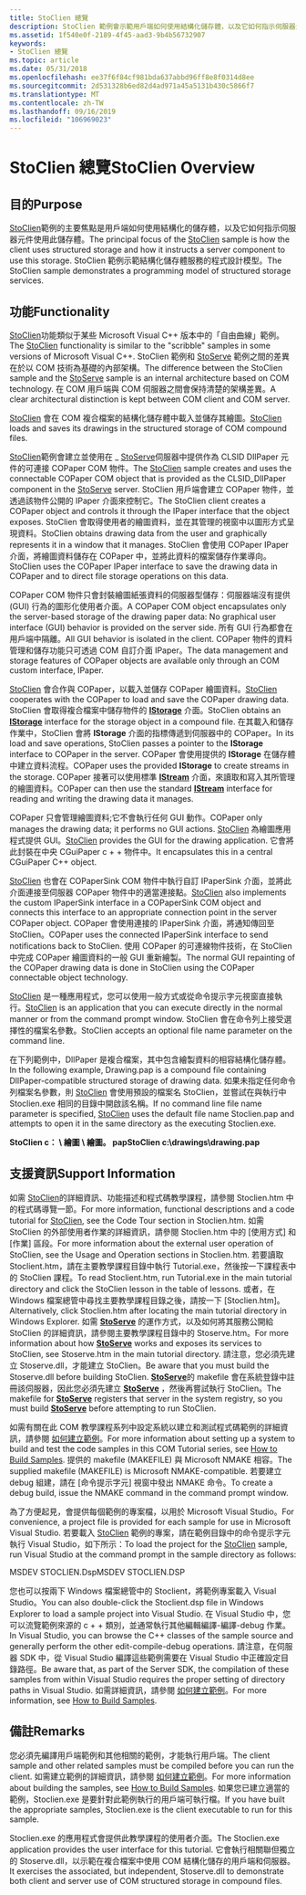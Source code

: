 ```yaml
---
title: StoClien 總覽
description: StoClien 範例會示範用戶端如何使用結構化儲存體，以及它如何指示伺服器元件使用此儲存體。
ms.assetid: 1f540e0f-2189-4f45-aad3-9b4b56732907
keywords:
- StoClien 總覽
ms.topic: article
ms.date: 05/31/2018
ms.openlocfilehash: ee37f6f84cf981bda637abbd96ff8e8f0314d8ee
ms.sourcegitcommit: 2d531328b6ed82d4ad971a45a5131b430c5866f7
ms.translationtype: MT
ms.contentlocale: zh-TW
ms.lasthandoff: 09/16/2019
ms.locfileid: "106969023"
---
```

# <a name="stoclien-overview"></a><span data-ttu-id="dc922-104">StoClien 總覽</span><span class="sxs-lookup"><span data-stu-id="dc922-104">StoClien Overview</span></span>

## <a name="purpose"></a><span data-ttu-id="dc922-105">目的</span><span class="sxs-lookup"><span data-stu-id="dc922-105">Purpose</span></span>

<span data-ttu-id="dc922-106">[StoClien](structured-storage-client-sample--stoclien-.md)範例的主要焦點是用戶端如何使用結構化的儲存體，以及它如何指示伺服器元件使用此儲存體。</span><span class="sxs-lookup"><span data-stu-id="dc922-106">The principal focus of the [StoClien](structured-storage-client-sample--stoclien-.md) sample is how the client uses structured storage and how it instructs a server component to use this storage.</span></span> <span data-ttu-id="dc922-107">StoClien 範例示範結構化儲存體服務的程式設計模型。</span><span class="sxs-lookup"><span data-stu-id="dc922-107">The StoClien sample demonstrates a programming model of structured storage services.</span></span>

## <a name="functionality"></a><span data-ttu-id="dc922-108">功能</span><span class="sxs-lookup"><span data-stu-id="dc922-108">Functionality</span></span>

<span data-ttu-id="dc922-109">[StoClien](structured-storage-client-sample--stoclien-.md)功能類似于某些 Microsoft Visual C++ 版本中的「自由曲線」範例。</span><span class="sxs-lookup"><span data-stu-id="dc922-109">The [StoClien](structured-storage-client-sample--stoclien-.md) functionality is similar to the "scribble" samples in some versions of Microsoft Visual C++.</span></span> <span data-ttu-id="dc922-110">StoClien 範例和 [StoServe](structured-storage-server-sample--stoserve-.md) 範例之間的差異在於以 COM 技術為基礎的內部架構。</span><span class="sxs-lookup"><span data-stu-id="dc922-110">The difference between the StoClien sample and the [StoServe](structured-storage-server-sample--stoserve-.md) sample is an internal architecture based on COM technology.</span></span> <span data-ttu-id="dc922-111">在 COM 用戶端與 COM 伺服器之間會保持清楚的架構差異。</span><span class="sxs-lookup"><span data-stu-id="dc922-111">A clear architectural distinction is kept between COM client and COM server.</span></span>

<span data-ttu-id="dc922-112">[StoClien](structured-storage-client-sample--stoclien-.md) 會在 COM 複合檔案的結構化儲存體中載入並儲存其繪圖。</span><span class="sxs-lookup"><span data-stu-id="dc922-112">[StoClien](structured-storage-client-sample--stoclien-.md) loads and saves its drawings in the structured storage of COM compound files.</span></span>

<span data-ttu-id="dc922-113">[StoClien](structured-storage-client-sample--stoclien-.md)範例會建立並使用在 \_ [StoServe](structured-storage-server-sample--stoserve-.md)伺服器中提供作為 CLSID DllPaper 元件的可連接 COPaper COM 物件。</span><span class="sxs-lookup"><span data-stu-id="dc922-113">The [StoClien](structured-storage-client-sample--stoclien-.md) sample creates and uses the connectable COPaper COM object that is provided as the CLSID\_DllPaper component in the [StoServe](structured-storage-server-sample--stoserve-.md) server.</span></span> <span data-ttu-id="dc922-114">StoClien 用戶端會建立 COPaper 物件，並透過該物件公開的 IPaper 介面來控制它。</span><span class="sxs-lookup"><span data-stu-id="dc922-114">The StoClien client creates a COPaper object and controls it through the IPaper interface that the object exposes.</span></span> <span data-ttu-id="dc922-115">StoClien 會取得使用者的繪圖資料，並在其管理的視窗中以圖形方式呈現資料。</span><span class="sxs-lookup"><span data-stu-id="dc922-115">StoClien obtains drawing data from the user and graphically represents it in a window that it manages.</span></span> <span data-ttu-id="dc922-116">StoClien 會使用 COPaper IPaper 介面，將繪圖資料儲存在 COPaper 中，並將此資料的檔案儲存作業導向。</span><span class="sxs-lookup"><span data-stu-id="dc922-116">StoClien uses the COPaper IPaper interface to save the drawing data in COPaper and to direct file storage operations on this data.</span></span>

<span data-ttu-id="dc922-117">COPaper COM 物件只會封裝繪圖紙張資料的伺服器型儲存：伺服器端沒有提供 (GUI) 行為的圖形化使用者介面。</span><span class="sxs-lookup"><span data-stu-id="dc922-117">A COPaper COM object encapsulates only the server-based storage of the drawing paper data: No graphical user interface (GUI) behavior is provided on the server side.</span></span> <span data-ttu-id="dc922-118">所有 GUI 行為都會在用戶端中隔離。</span><span class="sxs-lookup"><span data-stu-id="dc922-118">All GUI behavior is isolated in the client.</span></span> <span data-ttu-id="dc922-119">COPaper 物件的資料管理和儲存功能只可透過 COM 自訂介面 IPaper。</span><span class="sxs-lookup"><span data-stu-id="dc922-119">The data management and storage features of COPaper objects are available only through an COM custom interface, IPaper.</span></span>

<span data-ttu-id="dc922-120">[StoClien](structured-storage-client-sample--stoclien-.md) 會合作與 COPaper，以載入並儲存 COPaper 繪圖資料。</span><span class="sxs-lookup"><span data-stu-id="dc922-120">[StoClien](structured-storage-client-sample--stoclien-.md) cooperates with the COPaper to load and save the COPaper drawing data.</span></span> <span data-ttu-id="dc922-121">StoClien 會取得複合檔案中儲存物件的 [**IStorage**](/windows/desktop/api/Objidl/nn-objidl-istorage) 介面。</span><span class="sxs-lookup"><span data-stu-id="dc922-121">StoClien obtains an [**IStorage**](/windows/desktop/api/Objidl/nn-objidl-istorage) interface for the storage object in a compound file.</span></span> <span data-ttu-id="dc922-122">在其載入和儲存作業中，StoClien 會將 **IStorage** 介面的指標傳遞到伺服器中的 COPaper。</span><span class="sxs-lookup"><span data-stu-id="dc922-122">In its load and save operations, StoClien passes a pointer to the **IStorage** interface to COPaper in the server.</span></span> <span data-ttu-id="dc922-123">COPaper 會使用提供的 **IStorage** 在儲存體中建立資料流程。</span><span class="sxs-lookup"><span data-stu-id="dc922-123">COPaper uses the provided **IStorage** to create streams in the storage.</span></span> <span data-ttu-id="dc922-124">COPaper 接著可以使用標準 [**IStream**](/windows/desktop/api/Objidl/nn-objidl-istream) 介面，來讀取和寫入其所管理的繪圖資料。</span><span class="sxs-lookup"><span data-stu-id="dc922-124">COPaper can then use the standard [**IStream**](/windows/desktop/api/Objidl/nn-objidl-istream) interface for reading and writing the drawing data it manages.</span></span>

<span data-ttu-id="dc922-125">COPaper 只會管理繪圖資料;它不會執行任何 GUI 動作。</span><span class="sxs-lookup"><span data-stu-id="dc922-125">COPaper only manages the drawing data; it performs no GUI actions.</span></span> <span data-ttu-id="dc922-126">[StoClien](structured-storage-client-sample--stoclien-.md) 為繪圖應用程式提供 GUI。</span><span class="sxs-lookup"><span data-stu-id="dc922-126">[StoClien](structured-storage-client-sample--stoclien-.md) provides the GUI for the drawing application.</span></span> <span data-ttu-id="dc922-127">它會將此封裝在中央 CGuiPaper c + + 物件中。</span><span class="sxs-lookup"><span data-stu-id="dc922-127">It encapsulates this in a central CGuiPaper C++ object.</span></span>

<span data-ttu-id="dc922-128">[StoClien](structured-storage-client-sample--stoclien-.md) 也會在 COPaperSink COM 物件中執行自訂 IPaperSink 介面，並將此介面連接至伺服器 COPaper 物件中的適當連接點。</span><span class="sxs-lookup"><span data-stu-id="dc922-128">[StoClien](structured-storage-client-sample--stoclien-.md) also implements the custom IPaperSink interface in a COPaperSink COM object and connects this interface to an appropriate connection point in the server COPaper object.</span></span> <span data-ttu-id="dc922-129">COPaper 會使用連接的 IPaperSink 介面，將通知傳回至 StoClien。</span><span class="sxs-lookup"><span data-stu-id="dc922-129">COPaper uses the connected IPaperSink interface to send notifications back to StoClien.</span></span> <span data-ttu-id="dc922-130">使用 COPaper 的可連線物件技術，在 StoClien 中完成 COPaper 繪圖資料的一般 GUI 重新繪製。</span><span class="sxs-lookup"><span data-stu-id="dc922-130">The normal GUI repainting of the COPaper drawing data is done in StoClien using the COPaper connectable object technology.</span></span>

<span data-ttu-id="dc922-131">[StoClien](structured-storage-client-sample--stoclien-.md) 是一種應用程式，您可以使用一般方式或從命令提示字元視窗直接執行。</span><span class="sxs-lookup"><span data-stu-id="dc922-131">[StoClien](structured-storage-client-sample--stoclien-.md) is an application that you can execute directly in the normal manner or from the command prompt window.</span></span> <span data-ttu-id="dc922-132">StoClien 會在命令列上接受選擇性的檔案名參數。</span><span class="sxs-lookup"><span data-stu-id="dc922-132">StoClien accepts an optional file name parameter on the command line.</span></span>

<span data-ttu-id="dc922-133">在下列範例中，DllPaper 是複合檔案，其中包含繪製資料的相容結構化儲存體。</span><span class="sxs-lookup"><span data-stu-id="dc922-133">In the following example, Drawing.pap is a compound file containing DllPaper-compatible structured storage of drawing data.</span></span> <span data-ttu-id="dc922-134">如果未指定任何命令列檔案名參數，則 [StoClien](structured-storage-client-sample--stoclien-.md) 會使用預設的檔案名 StoClien，並嘗試在與執行中 Stoclien.exe 相同的目錄中開啟該名稱。</span><span class="sxs-lookup"><span data-stu-id="dc922-134">If no command line file name parameter is specified, [StoClien](structured-storage-client-sample--stoclien-.md) uses the default file name Stoclien.pap and attempts to open it in the same directory as the executing Stoclien.exe.</span></span>

<span data-ttu-id="dc922-135">**StoClien c： \\ 繪圖 \\ 繪圖。 pap**</span><span class="sxs-lookup"><span data-stu-id="dc922-135">**StoClien c:\\drawings\\drawing.pap**</span></span>

## <a name="support-information"></a><span data-ttu-id="dc922-136">支援資訊</span><span class="sxs-lookup"><span data-stu-id="dc922-136">Support Information</span></span>

<span data-ttu-id="dc922-137">如需 [StoClien](structured-storage-client-sample--stoclien-.md)的詳細資訊、功能描述和程式碼教學課程，請參閱 Stoclien.htm 中的程式碼導覽一節。</span><span class="sxs-lookup"><span data-stu-id="dc922-137">For more information, functional descriptions and a code tutorial for [StoClien](structured-storage-client-sample--stoclien-.md), see the Code Tour section in Stoclien.htm.</span></span> <span data-ttu-id="dc922-138">如需 StoClien 的外部使用者作業的詳細資訊，請參閱 Stoclien.htm 中的 [使用方式] 和 [作業] 區段。</span><span class="sxs-lookup"><span data-stu-id="dc922-138">For more information about the external user operation of StoClien, see the Usage and Operation sections in Stoclien.htm.</span></span> <span data-ttu-id="dc922-139">若要讀取 Stoclient.htm，請在主要教學課程目錄中執行 Tutorial.exe，然後按一下課程表中的 StoClien 課程。</span><span class="sxs-lookup"><span data-stu-id="dc922-139">To read Stoclient.htm, run Tutorial.exe in the main tutorial directory and click the StoClien lesson in the table of lessons.</span></span> <span data-ttu-id="dc922-140">或者，在 Windows 檔案總管中尋找主要教學課程目錄之後，請按一下 [Stoclien.htm]。</span><span class="sxs-lookup"><span data-stu-id="dc922-140">Alternatively, click Stoclien.htm after locating the main tutorial directory in Windows Explorer.</span></span> <span data-ttu-id="dc922-141">如需 [**StoServe**](structured-storage-server-sample--stoserve-.md) 的運作方式，以及如何將其服務公開給 StoClien 的詳細資訊，請參閱主要教學課程目錄中的 Stoserve.htm。</span><span class="sxs-lookup"><span data-stu-id="dc922-141">For more information about how [**StoServe**](structured-storage-server-sample--stoserve-.md) works and exposes its services to StoClien, see Stoserve.htm in the main tutorial directory.</span></span> <span data-ttu-id="dc922-142">請注意，您必須先建立 Stoserve.dll，才能建立 StoClien。</span><span class="sxs-lookup"><span data-stu-id="dc922-142">Be aware that you must build the Stoserve.dll before building StoClien.</span></span> <span data-ttu-id="dc922-143">[**StoServe**](structured-storage-server-sample--stoserve-.md)的 makefile 會在系統登錄中註冊該伺服器，因此您必須先建立 [**StoServe**](structured-storage-server-sample--stoserve-.md) ，然後再嘗試執行 StoClien。</span><span class="sxs-lookup"><span data-stu-id="dc922-143">The makefile for [**StoServe**](structured-storage-server-sample--stoserve-.md) registers that server in the system registry, so you must build [**StoServe**](structured-storage-server-sample--stoserve-.md) before attempting to run StoClien.</span></span>

<span data-ttu-id="dc922-144">如需有關在此 COM 教學課程系列中設定系統以建立和測試程式碼範例的詳細資訊，請參閱 [如何建立範例](how-to-build-samples.md)。</span><span class="sxs-lookup"><span data-stu-id="dc922-144">For more information about setting up a system to build and test the code samples in this COM Tutorial series, see [How to Build Samples](how-to-build-samples.md).</span></span> <span data-ttu-id="dc922-145">提供的 makefile (MAKEFILE) 與 Microsoft NMAKE 相容。</span><span class="sxs-lookup"><span data-stu-id="dc922-145">The supplied makefile (MAKEFILE) is Microsoft NMAKE-compatible.</span></span> <span data-ttu-id="dc922-146">若要建立 debug 組建，請在 [命令提示字元] 視窗中發出 NMAKE 命令。</span><span class="sxs-lookup"><span data-stu-id="dc922-146">To create a debug build, issue the NMAKE command in the command prompt window.</span></span>

<span data-ttu-id="dc922-147">為了方便起見，會提供每個範例的專案檔，以用於 Microsoft Visual Studio。</span><span class="sxs-lookup"><span data-stu-id="dc922-147">For convenience, a project file is provided for each sample for use in Microsoft Visual Studio.</span></span> <span data-ttu-id="dc922-148">若要載入 [StoClien](structured-storage-client-sample--stoclien-.md) 範例的專案，請在範例目錄中的命令提示字元執行 Visual Studio，如下所示：</span><span class="sxs-lookup"><span data-stu-id="dc922-148">To load the project for the [StoClien](structured-storage-client-sample--stoclien-.md) sample, run Visual Studio at the command prompt in the sample directory as follows:</span></span>

<span data-ttu-id="dc922-149">MSDEV STOCLIEN.Dsp</span><span class="sxs-lookup"><span data-stu-id="dc922-149">MSDEV STOCLIEN.DSP</span></span>

<span data-ttu-id="dc922-150">您也可以按兩下 Windows 檔案總管中的 Stoclient，將範例專案載入 Visual Studio。</span><span class="sxs-lookup"><span data-stu-id="dc922-150">You can also double-click the Stoclient.dsp file in Windows Explorer to load a sample project into Visual Studio.</span></span> <span data-ttu-id="dc922-151">在 Visual Studio 中，您可以流覽範例來源的 c + + 類別，並通常執行其他編輯編譯-編譯-debug 作業。</span><span class="sxs-lookup"><span data-stu-id="dc922-151">In Visual Studio, you can browse the C++ classes of the sample source and generally perform the other edit-compile-debug operations.</span></span> <span data-ttu-id="dc922-152">請注意，在伺服器 SDK 中，從 Visual Studio 編譯這些範例需要在 Visual Studio 中正確設定目錄路徑。</span><span class="sxs-lookup"><span data-stu-id="dc922-152">Be aware that, as part of the Server SDK, the compilation of these samples from within Visual Studio requires the proper setting of directory paths in Visual Studio.</span></span> <span data-ttu-id="dc922-153">如需詳細資訊，請參閱 [如何建立範例](how-to-build-samples.md)。</span><span class="sxs-lookup"><span data-stu-id="dc922-153">For more information, see [How to Build Samples](how-to-build-samples.md).</span></span>

## <a name="remarks"></a><span data-ttu-id="dc922-154">備註</span><span class="sxs-lookup"><span data-stu-id="dc922-154">Remarks</span></span>

<span data-ttu-id="dc922-155">您必須先編譯用戶端範例和其他相關的範例，才能執行用戶端。</span><span class="sxs-lookup"><span data-stu-id="dc922-155">The client sample and other related samples must be compiled before you can run the client.</span></span> <span data-ttu-id="dc922-156">如需建立範例的詳細資訊，請參閱 [如何建立範例](how-to-build-samples.md)。</span><span class="sxs-lookup"><span data-stu-id="dc922-156">For more information about building the samples, see [How to Build Samples](how-to-build-samples.md).</span></span> <span data-ttu-id="dc922-157">如果您已建立適當的範例，Stoclien.exe 是要針對此範例執行的用戶端可執行檔。</span><span class="sxs-lookup"><span data-stu-id="dc922-157">If you have built the appropriate samples, Stoclien.exe is the client executable to run for this sample.</span></span>

<span data-ttu-id="dc922-158">Stoclien.exe 的應用程式會提供此教學課程的使用者介面。</span><span class="sxs-lookup"><span data-stu-id="dc922-158">The Stoclien.exe application provides the user interface for this tutorial.</span></span> <span data-ttu-id="dc922-159">它會執行相關聯但獨立的 Stoserve.dll，以示範在複合檔案中使用 COM 結構化儲存的用戶端和伺服器。</span><span class="sxs-lookup"><span data-stu-id="dc922-159">It exercises the associated, but independent, Stoserve.dll to demonstrate both client and server use of COM structured storage in compound files.</span></span>

 

 




